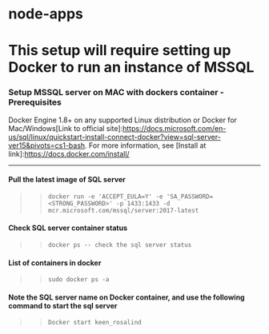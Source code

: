 # node-apps

# This setup will require setting up Docker to run an instance of MSSQL

### Setup MSSQL server on MAC with dockers container - Prerequisites

Docker Engine 1.8+ on any supported Linux distribution or Docker for Mac/Windows[Link to official site]:https://docs.microsoft.com/en-us/sql/linux/quickstart-install-connect-docker?view=sql-server-ver15&pivots=cs1-bash.
For more information, see [Install at link]:https://docs.docker.com/install/

---

#### Pull the latest image of SQL server

> > `docker run -e 'ACCEPT_EULA=Y' -e 'SA_PASSWORD=<STRONG_PASSWORD>' -p 1433:1433 -d mcr.microsoft.com/mssql/server:2017-latest`

#### Check SQL server container status

> > `docker ps -- check the sql server status`

#### List of containers in docker

> > `sudo docker ps -a`

#### Note the SQL server name on Docker container, and use the following command to start the sql server

> > `Docker start keen_rosalind`
